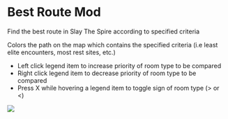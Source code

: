 # Best Route Mod
Find the best route in Slay The Spire according to specified criteria

Colors the path on the map which contains the specified criteria (i.e least elite encounters, most rest sites, etc.)

* Left click legend item to increase priority of room type to be compared
* Right click legend item to decrease priority of room type to be compared
* Press X while hovering a legend item to toggle sign of room type (> or <)

![](https://i.imgur.com/DsEg34q.png)
